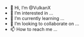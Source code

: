 - 👋 Hi, I’m @VulkanX
- 👀 I’m interested in ...
- 🌱 I’m currently learning ...
- 💞️ I’m looking to collaborate on ...
- 📫 How to reach me ...

<!---
VulkanX/VulkanX is a ✨ special ✨ repository because its `README.md` (this file) appears on your GitHub profile.
You can click the Preview link to take a look at your changes.
--->
